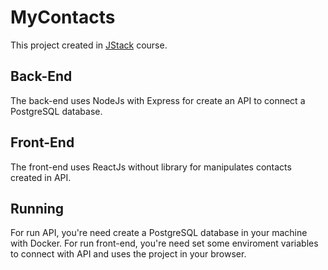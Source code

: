 # MyContacts
This project created in [JStack](http://www.jstack.com.br) course.

## Back-End
The back-end uses NodeJs with Express for create an API to connect a PostgreSQL database.

## Front-End
The front-end uses ReactJs without library for manipulates contacts created in API.

## Running
For run API, you're need create a PostgreSQL database in your machine with Docker.
For run front-end, you're need set some enviroment variables to connect with API and uses the project in your browser.